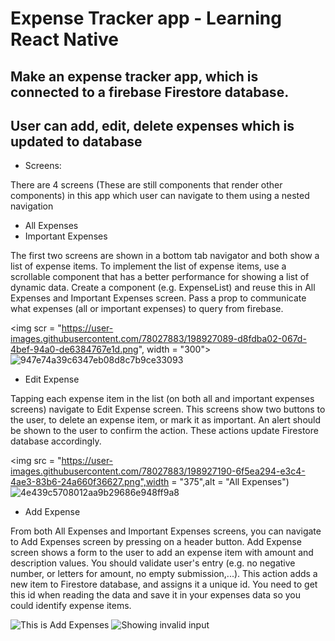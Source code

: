 #  Expense Tracker app - Learning React Native


## Make an expense tracker app, which is connected to a firebase Firestore database. 
## User can add, edit, delete expenses which is updated to database

- Screens:

There are 4 screens (These are still components that render other components) in this app which user can navigate to them using a nested navigation


- All Expenses
- Important Expenses

The first two screens are shown in a bottom tab navigator and both show a list of expense items. 
To implement the list of expense items, use a scrollable component that has a better performance for showing a list of dynamic data. 
Create a component (e.g. ExpenseList) and reuse this in All Expenses and Important Expenses screen. 
Pass a prop to communicate what expenses (all or important expenses) to query from firebase.

<img scr = "https://user-images.githubusercontent.com/78027883/198927089-d8fdba02-067d-4bef-94a0-de6384767e1d.png", width = "300">
![947e74a39c6347eb08d8c7b9ce33093](https://user-images.githubusercontent.com/78027883/198927105-330adbf8-27fa-485b-8e0c-99a0a5d5a808.png)


- Edit Expense

 Tapping each expense item in the list (on both all and important expenses screens) navigate to Edit Expense screen. This screens show two buttons to the user, 
 to delete an expense item, or mark it as important. An alert should be shown to the user to confirm the action. These actions update Firestore database accordingly.
 
<img src = "https://user-images.githubusercontent.com/78027883/198927190-6f5ea294-e3c4-4ae3-83b6-24a660f36627.png",width = "375",alt = "All Expenses")
![4e439c5708012aa9b29686e948ff9a8](https://user-images.githubusercontent.com/78027883/198927210-9ec90bc4-33d9-4040-87f0-bd4b4c215793.png)

- Add Expense

From both All Expenses and Important Expenses screens, you can navigate to Add Expenses screen by pressing on a header button. Add Expense screen shows a form to the user to add an expense item with amount and description values. You should validate user's entry (e.g. no negative number, or letters for amount, no empty submission,...). This action adds a new item to Firestore database, 
and assigns it a unique id. You need to get this id when reading the data and save it in your expenses data so you could identify expense items.

![This is Add Expenses](https://user-images.githubusercontent.com/78027883/198927296-aa74e059-76c7-4864-95c7-f68e7c9da171.png)
![Showing invalid input](https://user-images.githubusercontent.com/78027883/198927312-cc3e97f0-c8e1-4273-a665-a416e52b684c.png)


